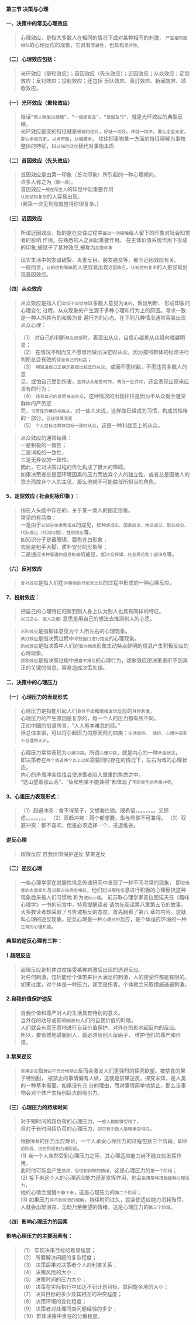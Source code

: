 #### 第三节 决策与心理
#### 一、决策中的常见心理效应
>   心理效应，是指大多数人在相同的情况下或对某种相同的刺激，
`产生相同或相似`的心理反应的现象，它具有`普遍性`，也具有`差异性`。

#### （二）心理效应包括：
>   光环效应（晕轮效应）；首因效应（先头效应）；近因效应；从众效应；定型效应；反衬效应；投射效应；还包括
乐队效应、黄灯效应、新闻效应、颂歌效应。

#### （一）光环效应（晕轮效应）
>   俗话`“情人眼里出西施”`、`“一俊遮百丑”`、`“爱屋及乌”`，就是光环效应的典型反映。          
光环效应最突的特征就是`极端和绝对`，`好就一切好`，`坏就一切坏`，`要么全盘肯定`，`要么全盘否定`，`以点带面`，`以偏概全`，
往往把事物某一方面的特征理解为事物整体的特征，以`认知的泛化`替代对事物本质

#### （二）首因效应（先头效应）
>   首因效应是由第一印象（首次印象）所引起的一种心理倾向。    
许多人称之为`（第一感）`。    
首因效应`一般在陌生人`的知觉中起重要作用    
`认知结构复杂`的人容易出现。  
(我第一次见到你就觉得你很复杂。)    

#### （三）近因效应
>   所谓近因效应，指的是在交往过程中`最近一次接触`给人留下的印象对社会知觉者的影响
作用。在熟悉的人之间起重要作用。
>   在主体价值系统作用下形成的印象,被赋子了某种效应,被称为`加重印象`

>   现实生活中的友谊破裂、夫妻反目、朋友绝交等，都与近因效应有关。    
>   一般而言，`认知结构简单`的人更容易出现`近因效应`，`认知结构复杂`的人更容易出现首因效应。

#### （四）从众效应
>   从众效应是指人们`自觉不自觉地`以多数人意见为`准则`，做出判断、 形成印象的心理变化
过程。从众现象的产生源于多种心理和行为上的原因。寻求一致是一种人所共有的和极为普
遍行为的心态。在下列几种情况通常容易出现从众心理：

>   （1） 对自己的判断`缺乏自信`时，表现出从众，自信心越差从众趋向就越明显；     
    （2） 在情况不明而又不愿冒险做出决定时从众，因为按照群体的标准进行判断总会有效的`保全自己的利益`；     
    （3） `明知道自己正确却要做出权宜的从众`，或因不愿树敌，不愿违背多数人的意    
        见，或怕自己受到伤害，`这种从众是暂时的`，`情况一旦许可`，还会表现出原来应该有的行为；    
    （4） `违背自己的意愿被迫从众`，这种情况的出现往往是因为不从众就会遭受群体的严厉惩    
        罚，`习惯性的模仿与服从`，对一些人来说，这样做已经成为习惯，构成其性格的一部分，`已经很难改变`     
    （5） `个人目标与群体目标一致时从众`，这是一种利益至上的从众。    
    
>   从众效应的通常结果：    
一是积极的一致性；    
二是消极的一致性，    
三是无异议的一致性。    
因此，它对决策过程的优化构成了极大的障碍。    
如果决策者总是因环境因素的压力而放弃个人的独立性，或者总是因他人的意志而放弃个人的主见，那么他就不可能胜任所担当的角色。


#### 5、定型效应 ( 社会刻板印象 ) ：
>   指在人头脑中存在的，关于某一类人的固定形象。   
>   常见的有两类：     
一是由于`认知主体类型造成`的成见，如`种族成见、国家成见、地区成见、职业成见、代际成见（代沟问题）、性别成见`等，     
    如知识分子是戴眼镜、面色苍白形象；     
    农民是粗手大脚、质朴安分的形象等；     
二是通过`多种渠道的信息形成`的成见，如`大众传媒、社会舆论和小道消息`等。     

#### （六）反衬效应
>   `反衬效应`是指人们在`对事物进行相互比较`的过程中形成的一种心理反应，

#### 7、投射效应：
>   把自己的心理特征归属到别人身上认为别人也具有同样的特征。    
`以己之心，度人之腹`: 意思是用自己的想法去推测别人的心思。

>   `乐队效应`是指群体意见为个人所左右的心理现象。        
    `黄灯效应`是指决策过程中`寻找借口进行拖延`的心理现象。        
    `新闻效应`是指决策中人们对`极为熟悉`形象生动特点鲜明的信息产生积极反应的心理现象。        
    `颂歌效应`是指决策过程中`报喜不报忧`的心理行为，颂歌效应使决策者听不到真正的关键的信息，容易造成决策失误。   

#### 二、决策中的心理压力
#### （一）心理压力的表现形式
>   心理压力是指能引起人们`身体不适`和`情绪波动`反应的`外界刺激`。    
心理压力的产生原因是复杂的，每一个人的压力都有所不同。    
正如中国的俗语所言，“人人有本难念的经。”    
但总体来讲，可以将引起压力的原因归为四类：`生活事件、 挫折、心理冲突和不合理的认识`。    

>   心理压力常常表现为`心理冲突`。所谓`心理冲突`，就是内心的一种`矛盾状态`，   
即决策者在`两个或者两个以上动机`需要同时存在的情况下，左右为难的心理状态。   
内心的矛盾冲突往往会使决策者陷入重重的焦虑之中。   
“这山望着那山高”、“鱼和熊掌不能兼得”都体现了`不同类型的矛盾冲突`。 

#### 3、心里压力表现形式：
>   （1）趋避冲突：舍不得孩子，又想套住狼。既希望。。。。。。。。又顾虑。。。。。。。。
    （2）双趋冲突：两个都想要，鱼与熊掌不可兼得。
    （3）双避冲突：都不喜欢，但是必须选择一个，进退维谷。

#### 逆反心理
>   超限反应  自我价值保护逆反  禁果逆反

#### （二）逆反心理
>   一些心理学家在说服性信息传递研究中发现了一种不同寻常的现象，
即`受信者的态度变化`与`说服方向完全相反`，他们对`说服性信`息进行积极的心理反抗这种现象后来被人们习惯地
称为`逆反心理`。
>   前苏联心理学家普拉图诺夫在《趣味心理学》一书的前言中，特意提醒读者
请勿先阅读第八章第五节的故事。大多数读者却采取了与告诫相反的态度，首先翻看了第八
章的内容。这就叫心理的逆反现象。逆反心理是一种`心理抗拒`反应，是个体适应环境的一种`正常的心理机能`。
    
#### 典型的逆反心理有三种：
#### 1.超限反应
>   超限反应是机体过度接受某种刺激后出现的逃避反应。    
对任何刺激，包括能给个体带来巨大满足的刺激，人的接受性都是有限的。    
如果过度，对个体是一种压力，甚至是伤害。个体就会采取措施逃避刺激。    

#### 2.自我价值保护逆反
>   自我价值和尊严对人的生活具有特别的意义。    
当外在的劝导或影响`威胁到`人们的自我价值的时候，    
人们就会有意无意地进行自我价值保护，对外在的影响起反向的反应。    
所以，要有效地说服别人，就必须给别人留面子， 维护他们的尊严和价值。    

#### 3.禁果逆反
>   `禁果逆反`指`理由不充分地禁止`反而会激发人们更强烈的探究欲望。被禁食的果子特别甜，
被禁止的事情偏有人做，这就是禁果逆反。探究未知，是人类的一种基本需要。如果没有充
分的理由，而对事情简单地禁止，那么该事物会对个体产生特别巨大的吸引力。

#### （三）心理压力的持续时间
>   对于短时间的超负荷的心理压力，`一般人都能够受得了`，    
但对于长时间超负荷的心理压力，`却只有少数人能够承受得住`。    

>   根据`塞赖`的压力反应理论，一个人承受心理压力的过程包括三个阶段，即`惊恐阶段、抗拒阶段和力竭阶段`。       
(1) 当一个人突然受到心理压力之际，其心理适应能力尚不能立刻发挥作用，       
    此时他可能会产生`焦虑、恐慌和抑郁的情绪`，这是心理压力的`第一个阶段`；       
(2) 接下来这个人的心理适应能力逐渐发挥作用，他会`采用某种措施缓解心理压力`，       
    他的心情会慢慢`平静下来`，这是心理压力的`第二个阶段`；       
(3) 如果压力`得不到有效的缓解`，持续时间过久，就会使适应能力消耗殆尽，       
    人就会出现沮丧、无助乃至绝望的情绪，这是心理压力的`第三个阶段`。       

#### （四）影响心理压力的因素
#### 影响心理压力的主要因素有：
>   （1） 实现决策目标的难易程度；     
    （2） 所要解决问题的复杂程度；     
    （3） 决策后果对决策者个人的利害关系；     
    （4） 决策风险的大小；     
    （5） 决策时间的压力大小；     
    （6） 决策在实际执行中如达不到计划目标，其回旋余地的大小；     
    （7） 决策目标的多少及其相互的冲突程度；     
    （8） 决策环境的变化程度；     
    （9） 决策者对处理同类问题经验的多少；     
    （10）群体决策中责任的分散程度。     